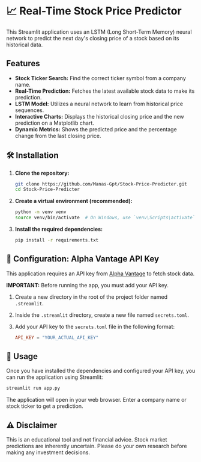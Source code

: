 # 📈 Real-Time Stock Price Predictor

This Streamlit application uses an LSTM (Long Short-Term Memory) neural network to predict the next day's closing price of a stock based on its historical data.

## Features
- **Stock Ticker Search:** Find the correct ticker symbol from a company name.
- **Real-Time Prediction:** Fetches the latest available stock data to make its prediction.
- **LSTM Model:** Utilizes a neural network to learn from historical price sequences.
- **Interactive Charts:** Displays the historical closing price and the new prediction on a Matplotlib chart.
- **Dynamic Metrics:** Shows the predicted price and the percentage change from the last closing price.

## 🛠️ Installation

1.  **Clone the repository:**
    ```bash
    git clone https://github.com/Manas-Gpt/Stock-Price-Predicter.git
    cd Stock-Price-Predicter
    ```

2.  **Create a virtual environment (recommended):**
    ```bash
    python -m venv venv
    source venv/bin/activate  # On Windows, use `venv\Scripts\activate`
    ```

3.  **Install the required dependencies:**
    ```bash
    pip install -r requirements.txt
    ```

## 🔑 Configuration: Alpha Vantage API Key

This application requires an API key from [Alpha Vantage](https://www.alphavantage.co/support/#api-key) to fetch stock data.

**IMPORTANT:** Before running the app, you must add your API key.

1.  Create a new directory in the root of the project folder named `.streamlit`.
2.  Inside the `.streamlit` directory, create a new file named `secrets.toml`.
3.  Add your API key to the `secrets.toml` file in the following format:

    ```toml
    API_KEY = "YOUR_ACTUAL_API_KEY"
    ```

## 🚀 Usage

Once you have installed the dependencies and configured your API key, you can run the application using Streamlit:

```bash
streamlit run app.py
```

The application will open in your web browser. Enter a company name or stock ticker to get a prediction.

## ⚠️ Disclaimer

This is an educational tool and not financial advice. Stock market predictions are inherently uncertain. Please do your own research before making any investment decisions.